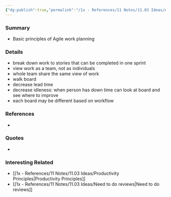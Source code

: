 ```yaml
---
{"dg-publish":true,"permalink":"/1x - References/11 Notes/11.03 Ideas/Agile Principles/","title":"Agile Principles","created":"2023-12-05T11:00:50.000+03:00","updated":"2024-02-14T20:18:36.178+03:00"}
---
```


### Summary
- Basic principles of Agile work planning

### Details
- break down work to stories that can be completed in one sprint
- view work as a team, not as individuals
- whole team share the same view of work
- walk board
- decrease lead time
- decrease idleness: when person has down time can look at board and see where to improve
- each board may be different based on workflow

### References
- 

### Quotes
-

### Interesting Related
- [[1x - References/11 Notes/11.03 Ideas/Productivity Principles\|Productivity Principles]]
- [[1x - References/11 Notes/11.03 Ideas/Need to do reviews\|Need to do reviews]]